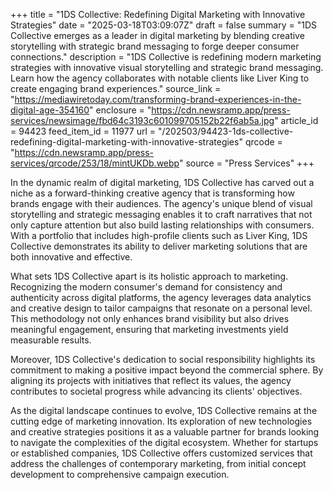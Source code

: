 +++
title = "1DS Collective: Redefining Digital Marketing with Innovative Strategies"
date = "2025-03-18T03:09:07Z"
draft = false
summary = "1DS Collective emerges as a leader in digital marketing by blending creative storytelling with strategic brand messaging to forge deeper consumer connections."
description = "1DS Collective is redefining modern marketing strategies with innovative visual storytelling and strategic brand messaging. Learn how the agency collaborates with notable clients like Liver King to create engaging brand experiences."
source_link = "https://mediawiretoday.com/transforming-brand-experiences-in-the-digital-age-354160"
enclosure = "https://cdn.newsramp.app/press-services/newsimage/fbd64c3193c601099705152b22f6ab5a.jpg"
article_id = 94423
feed_item_id = 11977
url = "/202503/94423-1ds-collective-redefining-digital-marketing-with-innovative-strategies"
qrcode = "https://cdn.newsramp.app/press-services/qrcode/253/18/mintUKDb.webp"
source = "Press Services"
+++

<p>In the dynamic realm of digital marketing, 1DS Collective has carved out a niche as a forward-thinking creative agency that is transforming how brands engage with their audiences. The agency's unique blend of visual storytelling and strategic messaging enables it to craft narratives that not only capture attention but also build lasting relationships with consumers. With a portfolio that includes high-profile clients such as Liver King, 1DS Collective demonstrates its ability to deliver marketing solutions that are both innovative and effective.</p><p>What sets 1DS Collective apart is its holistic approach to marketing. Recognizing the modern consumer's demand for consistency and authenticity across digital platforms, the agency leverages data analytics and creative design to tailor campaigns that resonate on a personal level. This methodology not only enhances brand visibility but also drives meaningful engagement, ensuring that marketing investments yield measurable results.</p><p>Moreover, 1DS Collective's dedication to social responsibility highlights its commitment to making a positive impact beyond the commercial sphere. By aligning its projects with initiatives that reflect its values, the agency contributes to societal progress while advancing its clients' objectives.</p><p>As the digital landscape continues to evolve, 1DS Collective remains at the cutting edge of marketing innovation. Its exploration of new technologies and creative strategies positions it as a valuable partner for brands looking to navigate the complexities of the digital ecosystem. Whether for startups or established companies, 1DS Collective offers customized services that address the challenges of contemporary marketing, from initial concept development to comprehensive campaign execution.</p>